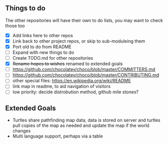 ## Things to do
The other repositories will have their own to do lists, you may want to check those too
* [x] Add links here to other repos
* [x] Link back to other project repos, or skip to sub-moduleing them
* [x] Port old to do from README
* [ ] Expand with new things to do
* [ ] Create TODO.md for other repositories
* [x] ~~Rename hopes to wishes~~ renamed to extended goals
* [ ] https://github.com/chocolatey/choco/blob/master/COMMITTERS.md
* [ ] https://github.com/chocolatey/choco/blob/master/CONTRIBUTING.md
* [ ] other special files: https://en.wikipedia.org/wiki/README
* [ ] link map in readme, to aid navigation of visitors
* [ ] low priority: decide distrobution method, github mile stones?

## Extended Goals
* Turtles share pathfinding map data, data is stored on server and turtles pull copies of the map as needed and update the map if the world changes
* Multi language support, perhaps via a table
